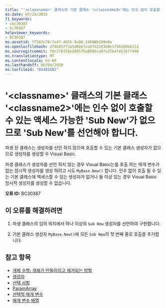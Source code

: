 ```yaml
---
title: "'<classname>' 클래스의 기본 클래스 '<classname2>'에는 인수 없이 호출할 수 있는 액세스 가능한 'Sub New'가 없으므로 'Sub New'를 선언해야 합니다."
ms.date: 07/20/2015
f1_keywords:
- vbc30387
- bc30387
helpviewer_keywords:
- BC30387
ms.assetid: ff587e79-fa47-4b55-9a08-24688b209e0a
ms.openlocfilehash: df8b857f3a5d8bbfea47e2263b9e1f48a0d66314
ms.sourcegitcommit: f8c270376ed905f6a8896ce0fe25b4f4b38ff498
ms.translationtype: MT
ms.contentlocale: ko-KR
ms.lasthandoff: 06/04/2020
ms.locfileid: "84403682"
---
```

# <a name="class-classname-must-declare-a-sub-new-because-its-base-class-classname2-does-not-have-an-accessible-sub-new-that-can-be-called-with-no-arguments"></a>'\<classname>' 클래스의 기본 클래스 '\<classname2>'에는 인수 없이 호출할 수 있는 액세스 가능한 'Sub New'가 없으므로 'Sub New'를 선언해야 합니다.
파생 된 클래스는 생성자를 선언 하지 않으며 호출할 수 있는 기본 클래스 생성자가 없으므로 생성자를 생성할 수 Visual Basic.  
  
 파생 클래스가 생성자를 선언 하지 않는 경우 Visual Basic는를 호출 하는 매개 변수가 없는 암시적 생성자를 생성 하려고 시도 `MyBase.New()` 합니다. 인수 없이 호출 될 수 있는 기본 클래스에 액세스할 수 있는 생성자가 없거나 둘 이상 있는 경우 Visual Basic 암시적 생성자를 생성할 수 없습니다.  
  
 **오류 ID:** BC30387  
  
## <a name="to-correct-this-error"></a>이 오류를 해결하려면  
  
1. 파생 클래스의 임의 위치에서 하나 이상의 `Sub New` 생성자를 선언하여 구현합니다.  
  
2. 기본 클래스 생성자 `MyBase.New()`에 모든 `Sub New`의 첫 번째 줄로 호출을 추가합니다.  
  
## <a name="see-also"></a>참고 항목

- [개체 수명: 개체가 만들어지고 제거되는 방법](../programming-guide/language-features/objects-and-classes/object-lifetime-how-objects-are-created-and-destroyed.md)
- [생성자](../programming-guide/concepts/object-oriented-programming.md#constructors)
- [선택 사항](../language-reference/modifiers/optional.md)
- [ParamArray](../language-reference/modifiers/paramarray.md)
- [선택적 매개 변수](../programming-guide/language-features/procedures/optional-parameters.md)
- [매개 변수 배열](../programming-guide/language-features/procedures/parameter-arrays.md)
